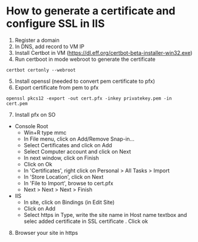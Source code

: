 # How to generate a certificate and configure SSL in IIS

1. Register a domain
2. In DNS, add record to VM IP
3. Install Certbot in VM (https://dl.eff.org/certbot-beta-installer-win32.exe)
4. Run certboot in mode webroot to generate the certificate

``certbot certonly --webroot``

5. Install openssl (needed to convert pem certificate to pfx)
6. Export certificate from pem to pfx

``openssl pkcs12 -export -out cert.pfx -inkey privatekey.pem -in cert.pem``

7. Install pfx on SO
- Console Root
  - Win+R type mmc
  - In File menu, click on Add/Remove Snap-in...
  - Select Certificates and click on Add
  - Select Computer account and click on Next
  - In next window, click on Finish
  - Click on Ok
  - In 'Certificates', right click on Personal > All Tasks > Import
  - In 'Store Location', click on Next
  - In 'File to Import', browse to cert.pfx
  - Next > Next > Next > Finish
- IIS
  - In site, click on Bindings (in Edit Site)
  - Click on Add
  - Select https in Type, write the site name in Host name textbox and selec added certificate in SSL certificate . Click ok
8. Browser your site in https
